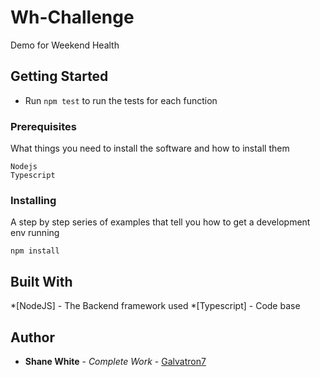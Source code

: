 # Wh-Challenge
Demo for Weekend Health
## Getting Started
* Run `npm test` to run the tests for each function

### Prerequisites

What things you need to install the software and how to install them

```
Nodejs
Typescript
```

### Installing
A step by step series of examples that tell you how to get a development env running

```
npm install
```

## Built With
*[NodeJS] - The Backend framework used
*[Typescript] - Code base

## Author

* **Shane White** - *Complete Work* - [Galvatron7](https://github.com/galvatron7)
